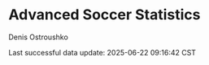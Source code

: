 # Advanced Soccer Statistics
Denis Ostroushko

<!-- gfm -->

Last successful data update: 2025-06-22 09:16:42 CST
